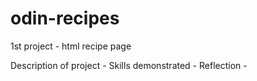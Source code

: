 # odin-recipes
1st project - html recipe page

Description of project - 
Skills demonstrated - 
Reflection - 